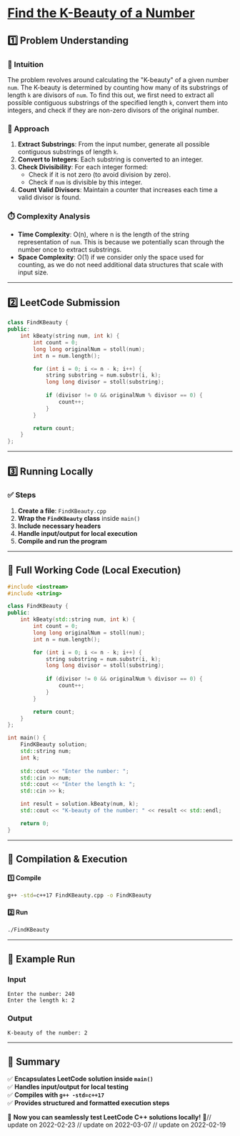 # **[Find the K-Beauty of a Number](https://leetcode.com/problems/find-the-k-beauty-of-a-number/description/)**  

## **1️⃣ Problem Understanding**  
### **📌 Intuition**  
The problem revolves around calculating the "K-beauty" of a given number `num`. The K-beauty is determined by counting how many of its substrings of length `k` are divisors of `num`. To find this out, we first need to extract all possible contiguous substrings of the specified length `k`, convert them into integers, and check if they are non-zero divisors of the original number.

### **🚀 Approach**  
1. **Extract Substrings**: From the input number, generate all possible contiguous substrings of length `k`.
2. **Convert to Integers**: Each substring is converted to an integer.
3. **Check Divisibility**: For each integer formed:
   - Check if it is not zero (to avoid division by zero).
   - Check if `num` is divisible by this integer.
4. **Count Valid Divisors**: Maintain a counter that increases each time a valid divisor is found.

### **⏱️ Complexity Analysis**  
- **Time Complexity**: O(n), where n is the length of the string representation of `num`. This is because we potentially scan through the number once to extract substrings.
- **Space Complexity**: O(1) if we consider only the space used for counting, as we do not need additional data structures that scale with input size.

---  

## **2️⃣ LeetCode Submission**  
```cpp
class FindKBeauty {
public:
    int kBeaty(string num, int k) {
        int count = 0;
        long long originalNum = stoll(num);
        int n = num.length();

        for (int i = 0; i <= n - k; i++) {
            string substring = num.substr(i, k);
            long long divisor = stoll(substring);
            
            if (divisor != 0 && originalNum % divisor == 0) {
                count++;
            }
        }

        return count;
    }
};
```  

---  

## **3️⃣ Running Locally**  
### **✅ Steps**  
1. **Create a file**: `FindKBeauty.cpp`  
2. **Wrap the `FindKBeauty` class** inside `main()`  
3. **Include necessary headers**  
4. **Handle input/output for local execution**  
5. **Compile and run the program**  

---  

## **📝 Full Working Code (Local Execution)**  
```cpp
#include <iostream>
#include <string>

class FindKBeauty {
public:
    int kBeaty(std::string num, int k) {
        int count = 0;
        long long originalNum = stoll(num);
        int n = num.length();

        for (int i = 0; i <= n - k; i++) {
            string substring = num.substr(i, k);
            long long divisor = stoll(substring);
            
            if (divisor != 0 && originalNum % divisor == 0) {
                count++;
            }
        }

        return count;
    }
};

int main() {
    FindKBeauty solution;
    std::string num;
    int k;
    
    std::cout << "Enter the number: ";
    std::cin >> num;
    std::cout << "Enter the length k: ";
    std::cin >> k;

    int result = solution.kBeaty(num, k);
    std::cout << "K-beauty of the number: " << result << std::endl;

    return 0;
}
```  

---  

## **🔧 Compilation & Execution**  
#### **1️⃣ Compile**  
```bash
g++ -std=c++17 FindKBeauty.cpp -o FindKBeauty
```  

#### **2️⃣ Run**  
```bash
./FindKBeauty
```  

---  

## **🎯 Example Run**  
### **Input**  
```
Enter the number: 240
Enter the length k: 2
```  
### **Output**  
```
K-beauty of the number: 2
```  

---  

## **📌 Summary**  
✅ **Encapsulates LeetCode solution inside `main()`**  
✅ **Handles input/output for local testing**  
✅ **Compiles with `g++ -std=c++17`**  
✅ **Provides structured and formatted execution steps**  

🚀 **Now you can seamlessly test LeetCode C++ solutions locally!** 🚀// update on 2022-02-23
// update on 2022-03-07
// update on 2022-02-19
